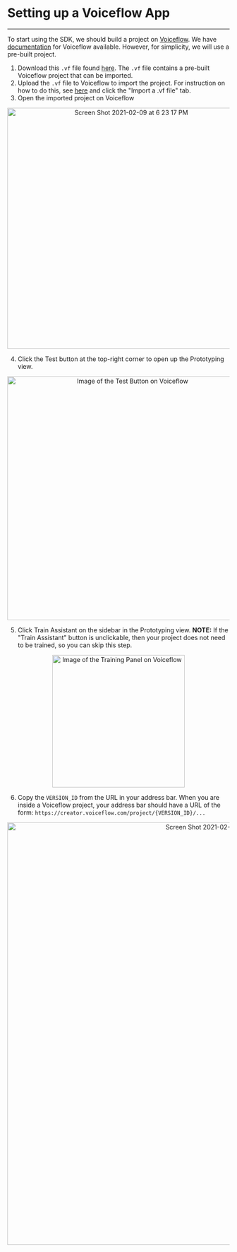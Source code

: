 # Setting up a Voiceflow App

---

To start using the SDK, we should build a project on [Voiceflow](https://creator.voiceflow.com/). We have [documentation](https://docs.voiceflow.com/#/) for Voiceflow available. However, for simplicity, we will use a pre-built project.

1. Download this `.vf` file found [here](https://github.com/voiceflow/rcjs-examples/blob/master/hamburger-order/FirstKitchen.vf). The `.vf` file contains a pre-built Voiceflow project that can be imported.
2. Upload the `.vf` file to Voiceflow to import the project. For instruction on how to do this, see [here](https://docs.voiceflow.com/#/platform/project-creation/project-creation?id=project-creation) and click the "Import a .vf file" tab.
3. Open the imported project on Voiceflow

<p align="center">
	<img width="546" alt="Screen Shot 2021-02-09 at 6 23 17 PM" src="https://user-images.githubusercontent.com/32404412/107441822-eff7cb00-6b03-11eb-9bd6-5551c195669b.png">
</p>	

4. Click the Test button at the top-right corner to open up the Prototyping view.

<p align="center">
	<img width="552"  alt="Image of the Test Button on Voiceflow" src="https://user-images.githubusercontent.com/32404412/107269101-17bd3500-6a17-11eb-86b1-b0a817022aca.png">
</p>	

5. Click Train Assistant on the sidebar in the Prototyping view.  **NOTE:** If the "Train Assistant" button is unclickable, then your project does not need to be trained, so you can skip this step.

<p align="center">
	<img width="300" alt="Image of the Training Panel on Voiceflow" src="https://user-images.githubusercontent.com/32404412/107269251-5521c280-6a17-11eb-9d82-5a0f62bff14d.png">
</p>	

6. Copy the `VERSION_ID` from the URL in your address bar. When you are inside a Voiceflow project, your address bar should have a URL of the form: `https://creator.voiceflow.com/project/{VERSION_ID}/...`

<p align="center">
	<img width="957" align="center" alt="Screen Shot 2021-02-08 at 2 11 09 PM" src="https://user-images.githubusercontent.com/32404412/107269370-813d4380-6a17-11eb-8bb5-d286c5db3664.png">
</p>	

